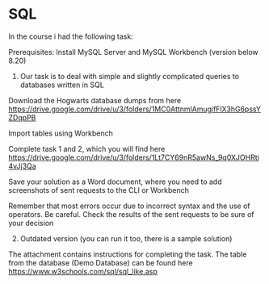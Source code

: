 # SQL

In the course i had the following task:

Prerequisites: Install MySQL Server and MySQL Workbench (version below 8.20)



1) Our task is to deal with simple and slightly complicated queries to databases written in SQL



Download the Hogwarts database dumps from here https://drive.google.com/drive/u/3/folders/1MC0AttnmlAmugifFlX3hG6pssYZDqpPB

Import tables using Workbench

Complete task 1 and 2, which you will find here https://drive.google.com/drive/u/3/folders/1Lt7CY69nR5awNs_9q0XJOHRti4vJj3Qa

Save your solution as a Word document, where you need to add screenshots of sent requests to the CLI or Workbench



Remember that most errors occur due to incorrect syntax and the use of operators. Be careful. Check the results of the sent requests to be sure of your decision





2) Outdated version (you can run it too, there is a sample solution)



The attachment contains instructions for completing the task. The table from the database (Demo Database) can be found here https://www.w3schools.com/sql/sql_like.asp
